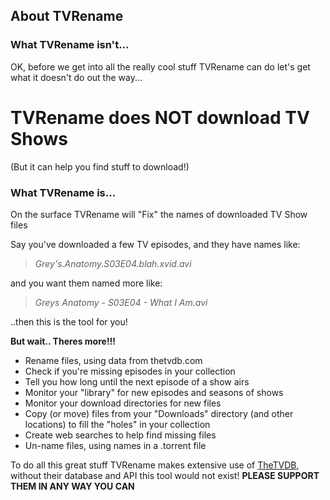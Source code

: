## About TVRename
### What TVRename isn't...
OK, before we get into all the really cool stuff TVRename can do let's get what it doesn't do out the way...
# TVRename does NOT download TV Shows
(But it can help you find stuff to download!)

### What TVRename is...
On the surface TVRename will "Fix" the names of downloaded TV Show files

Say you've downloaded a few TV episodes, and they have names like:

>  *Grey's.Anatomy.S03E04.blah.xvid.avi*

and you want them named more like:

> *Greys Anatomy - S03E04 - What I Am.avi*

..then this is the tool for you!

**But wait.. Theres more!!!**
 * Rename files, using data from thetvdb.com
 * Check if you're missing episodes in your collection
 * Tell you how long until the next episode of a show airs
 * Monitor your "library" for new episodes and seasons of shows
 * Monitor your download directories for new files
 * Copy (or move) files from your "Downloads" directory (and other locations) to fill the "holes" in your collection
 * Create web searches to help find missing files
 * Un-name files, using names in a .torrent file

To do all this great stuff TVRename makes extensive use of [TheTVDB](http://thetvdb.com "Visit thetvdb.com"), without their database and API this tool would not exist!
 **PLEASE SUPPORT THEM IN ANY WAY YOU CAN**  
